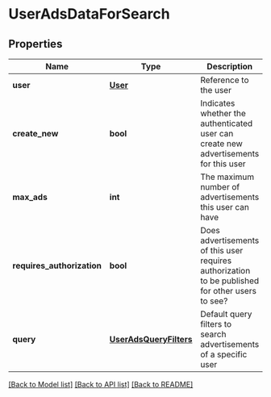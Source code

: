 # UserAdsDataForSearch

## Properties
Name | Type | Description | Notes
------------ | ------------- | ------------- | -------------
**user** | [**User**](User.md) | Reference to the user | [optional] 
**create_new** | **bool** | Indicates whether the authenticated user can create new advertisements for this user | [optional] 
**max_ads** | **int** | The maximum number of advertisements this user can have  | [optional] 
**requires_authorization** | **bool** | Does advertisements of this user requires authorization to be  published for other users to see?  | [optional] 
**query** | [**UserAdsQueryFilters**](UserAdsQueryFilters.md) | Default query filters to search advertisements of a specific user  | [optional] 

[[Back to Model list]](../README.md#documentation-for-models) [[Back to API list]](../README.md#documentation-for-api-endpoints) [[Back to README]](../README.md)


